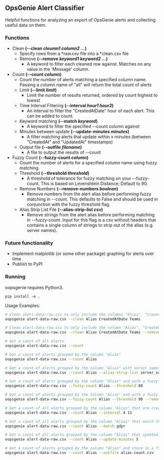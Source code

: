 ## OpsGenie Alert Classifier
Helpful functions for analyzing an export of OpsGenie alerts and collecting useful data on them.

### Functions
* Clean **(--clean _cloumn1_ _column2_ _..._)**
    * Specify rows from a *raw.csv file into a *clean.csv file
    * Remove **(--remove _keyword1_ _keyword2_ _..._)**
        * A keyword to filter each cleaned row against. Matches on any value in the 'Message' column.
* Count **(--count _column_)**
    * Count the number of alerts matching a specified column name. Passing a column name of "all" will return the total count of alerts
    * Limit **(--limit _limit_)**
        * Limit the number of results returned, ordered by count highest to lowest
    * Time Interval Filtering **(--interval _hour1_ _hour2_)**
        * An interval to filter the "CreatedAtDate" hour of each alert. This can be added to count.
    * Keyword matching **(--match _keyword_)**
        * A keyword to filter the specified --count column against
    * Minutes between update **(--update-minutes _minutes_)**
        * A filter matching alerts that update within x minutes (between "CreatedAt" and "UpdatedAt" timestamps)
    * Output file **(--outfile _filename_)**
        * A file to output the results of --count
* Fuzzy Count **(--fuzzy-count _column_)**
    * Count the number of alerts for a specified column name using fuzzy matching.
    * Threshold **(--threshold _threshold_)**
        * A threshold of tolerance for fuzzy matching on your --fuzzy-count. This is based on Levenshtein Distance; Default to 90.
    * Remove Numbers **(--remove-numbers _boolean_)**
        * Remove numbers from the alert alias before performing fuzzy matching in --count. This defaults to False and should be used in conjunction with the fuzzy threshold flag.
    * Alias Strip List File **(--alias-strip-list _csv_)**
        * Remove strings from the alert alias before performing matching in --fuzzy-count. Input for this flag is a csv without headers that contains a single column of strings to strip out of the alias (e.g. server names).


### Future functionality
* Implement matplotlib (or some other package) graphing for alerts over time
* Publish to PyPI

### Running
oopsgenie requires Python3.
```
pip install -e .
```

Usage Examples:
```bash
# Clean alert-data-raw.csv to only include the columns "Alias", "CreatedAtDate", and "Teams" (creates alert-data-clean.csv)
oopsgenie alert-data-raw.csv --clean Alias CreatedAtDate Teams

# Clean alert-data-raw.csv to only include the column "Alias", "CreatedAtDate", and "Teams" but exclude any message containing "staging"
oopsgenie alert-data-raw.csv --clean Alias CreatedAtDate Teams --remove staging

# Get a count of all alerts
oopsgenie alert-data-raw.csv --count

# Get a count of alerts grouped by the column "Alias"
oopsgenie alert-data-raw.csv --count Alias

# Get a count of alerts grouped by the column "Alias" with server names stripped out
oopsgenie alert-data-raw.csv --count Alias --alias-strip-list server_names.csv

# Get a count of alerts grouped by the column "Alias" and with a fuzzy matching threshold of 80%
oopsgenie alert-data-raw.csv --fuzzy-count Alias --threshold 80

# Get a count of alerts grouped by the column "Alias" and with a fuzzy matching threshold of 90% and numbers removed from the alias before the fuzzy matching
oopsgenie alert-data-raw.csv --fuzzy-count Alias --threshold 90 --remove-numbers True

# Get a count of all alerts grouped by the column "Alias" that are created between the hours of 04 and 13 (UTC)
oopsgenie alert-data-raw.csv --count Alias --interval 4 13

# Get a count of all alerts grouped by the column "Alias" that match the keyword "gdpr"
oopsgenie alert-data-raw.csv --count Alias --match gdpr

# Get a count of all alerts grouped by the column "Alias" that updated within 5 minutes of creation
oopsgenie alert-data-raw.csv --count Alias --update-minutes 5

# Get a count of alerts grouped by the column "Alias" and store in a file named "alias-count.csv
oopsgenie alert-data-raw.csv --count Alias --outfile alias-count.csv
```
